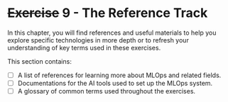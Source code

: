 # <del>Exercise</del> 9 - The Reference Track
In this chapter, you will find references and useful materials to help you explore specific technologies in more depth or to refresh your understanding of key terms used in these exercises.

This section contains:
- [ ] A list of references for learning more about MLOps and related fields.
- [ ] Documentations for the AI tools used to set up the MLOps system.
- [ ] A glossary of common terms used throughout the exercises.